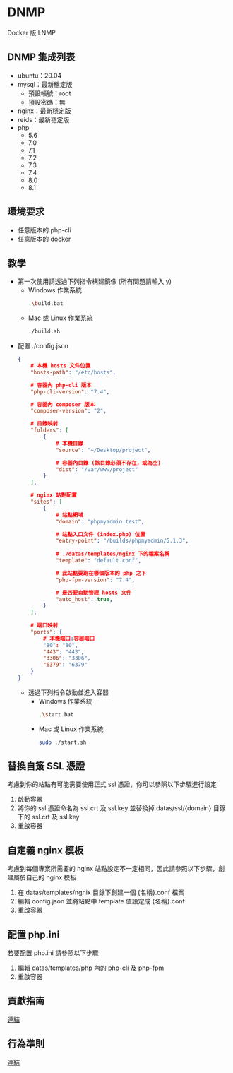 # DNMP
Docker 版 LNMP

## DNMP 集成列表
- ubuntu：20.04
- mysql：最新穩定版
    - 預設帳號：root
    - 預設密碼：無
- nginx：最新穩定版
- reids：最新穩定版
- php
    - 5.6
    - 7.0
    - 7.1
    - 7.2
    - 7.3
    - 7.4
    - 8.0
    - 8.1

## 環境要求
- 任意版本的 php-cli
- 任意版本的 docker

## 教學
- 第一次使用請透過下列指令構建鏡像 (所有問題請輸入 y)
    - Windows 作業系統
        ```bash
        .\build.bat
        ```
    - Mac 或 Linux 作業系統
        ```bash
        ./build.sh
        ```
- 配置 ./config.json
    ```json
    {
        # 本機 hosts 文件位置
        "hosts-path": "/etc/hosts",

        # 容器內 php-cli 版本
        "php-cli-version": "7.4",

        # 容器內 composer 版本
        "composer-version": "2", 

        # 目錄映射
        "folders": [
            {
                # 本機目錄
                "source": "~/Desktop/project",

                # 容器內目錄 (該目錄必須不存在，或為空)
                "dist": "/var/www/project"
            }
        ],

        # nginx 站點配置
        "sites": [
            {
                # 站點網域
                "domain": "phpmyadmin.test",

                # 站點入口文件 (index.php) 位置 
                "entry-point": "/builds/phpmyadmin/5.1.3",
                
                # ./datas/templates/nginx 下的檔案名稱
                "template": "default.conf",

                # 此站點要跑在哪個版本的 php 之下
                "php-fpm-version": "7.4",

                # 是否要自動管理 hosts 文件
                "auto_host": true,
            }
        ],
        
        # 端口映射
        "ports": {
            # 本機端口:容器端口
            "80": "80",
            "443": "443",
            "3306": "3306",
            "6379": "6379"
        }
    }
    ```
    - 透過下列指令啟動並進入容器
        - Windows 作業系統
            ```bash
            .\start.bat
            ```
        - Mac 或 Linux 作業系統
            ```bash
            sudo ./start.sh
            ```

## 替換自簽 SSL 憑證
考慮到你的站點有可能需要使用正式 ssl 憑證，你可以參照以下步驟進行設定
1. 啟動容器
2. 將你的 ssl 憑證命名為 ssl.crt 及 ssl.key 並替換掉 datas/ssl/{domain} 目錄下的 ssl.crt 及 ssl.key
3. 重啟容器

## 自定義 nginx 模板
考慮到每個專案所需要的 nginx 站點設定不一定相同，因此請參照以下步驟，創建屬於自己的 nginx 模板

1. 在 datas/templates/ngnix 目錄下創建一個 {名稱}.conf 檔案
2. 編輯 config.json 並將站點中 template 值設定成 {名稱}.conf 
3. 重啟容器

## 配置 php.ini
若要配置 php.ini 請參照以下步驟
1. 編輯 datas/templates/php 內的 php-cli 及 php-fpm
2. 重啟容器

## 貢獻指南
[連結](https://github.com/ntut-mika/dnmp/blob/1.x/.github/CONTRIBUTING.md)

## 行為準則
[連結](https://github.com/ntut-mika/dnmp/blob/1.x/.github/CODE_OF_CONDUCT.md)
